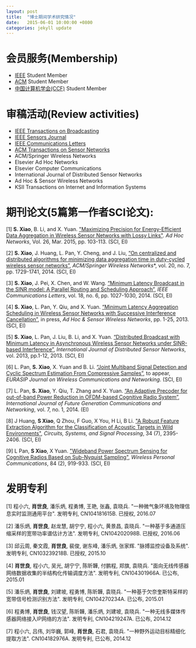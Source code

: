 ```yaml
---
layout: post
title:  "博士期间学术研究情况"
date:   2015-06-01 10:00:00 +0800
categories: jekyll update
---
```


# 会员服务(Membership)
- [IEEE](https://www.ieee.org/index.html) Student Member
- [ACM](https://www.acm.org/) Student Member
- [中国计算机学会(CCF)](http://www.ccf.org.cn/) Student Member

# 审稿活动(Review activities)
- [IEEE Transactions on Broadcasting](http://ieeexplore.ieee.org/xpl/RecentIssue.jsp?punumber=11)
- [IEEE Sensors Journal](http://ieeexplore.ieee.org/xpl/RecentIssue.jsp?punumber=7361)
- [IEEE Communications Letters](http://ieeexplore.ieee.org/xpl/RecentIssue.jsp?punumber=4234)
- [ACM Transactions on Sensor Networks](http://tosn.acm.org/)
- ACM/Springer Wireless Networks
- Elsevier Ad Hoc Networks
- Elsevier Computer Communications
- International Journal of Distributed Sensor Networks
- Ad Hoc & Sensor Wireless Networks
- KSII Transactions on Internet and Information Systems

# 期刊论文(5篇第一作者SCI论文):

 [1] **S. Xiao**, B. Li, and X. Yuan. ["Maximizing Precision for Energy-Efficient Data
 Aggregation in Wireless Sensor Networks with Lossy Links"](http://www.sciencedirect.com/science/article/pii/S1570870514002662).  *Ad Hoc Networks*, Vol. 26, Mar. 2015, pp. 103-113. (SCI, EI)

 [2] **S. Xiao**, J. Huang, L. Pan, Y. Cheng, and J. Liu, [“On centralized and distributed algorithms for
minimizing data aggregation time in duty-cycled wireless sensor networks”](http://link.springer.com/article/10.1007/s11276-014-0706-1), *ACM/Springer Wireless
Networks**, vol. 20, no. 7, pp. 1729-1741, 2014. (SCI, EI)

 [3] **S. Xiao**, J. Pei, X. Chen, and W. Wang. [“Minimum Latency Broadcast in the SINR model: A
Parallel Routing and Scheduling Approach”](http://ieeexplore.ieee.org/document/6799180/?arnumber=6799180&tag=1), *IEEE Communications Letters*, vol. 18, no. 6, pp.
1027-1030, 2014. (SCI, EI)

 [4] **S. Xiao**, L. Pan, Y. Qiu, and X. Yuan. [“Minimum Latency Aggregation Scheduling in Wireless
Sensor Networks with Successive Interference Cancellation”](http://web.a.ebscohost.com/abstract?site=ehost&scope=site&jrnl=15519899&AN=102345163&h=LV%2f6tYx73oa6e%2f2C6lmBV%2brNHqJe48EQESGV3AHjKU3QHvmp%2bTGPJwLrbkptgNnsi0ONkvuXrlZ9zAk1PwSlfQ%3d%3d&crl=c&resultLocal=ErrCrlNoResults&resultNs=Ehost&crlhashurl=login.aspx%3fdirect%3dtrue%26profile%3dehost%26scope%3dsite%26authtype%3dcrawler%26jrnl%3d15519899%26AN%3d102345163), in press, *Ad Hoc & Sensor Wireless
Networks*, pp. 1-25, 2013. (SCI, EI)

 [5] **S. Xiao**, L. Pan, J. Liu, B. Li, and X. Yuan. [“Distributed Broadcast with Minimum Latency in
Asynchronous Wireless Sensor Networks under SINR-based Interference”](http://www.hindawi.com/journals/ijdsn/2013/506797/abs/), *International Journal of
Distributed Sensor Networks*, vol. 2013, pp.1-12, 2013. (SCI, EI)

 [6] L. Pan, **S. Xiao**, X. Yuan and B. Li. [“Joint Multiband Signal Detection and Cyclic Spectrum
Estimation From Compressive Samples”](http://link.springer.com/article/10.1186/1687-1499-2014-218), to appear, *EURASIP Journal on Wireless Communications
and Networking*. (SCI, EI)

 [7] L. Pan, **S. Xiao**, Y. Qiu, T. Zhang and X. Yuan. [“An Adaptive Precoder for out-of-band Power
Reduction in OFDM-based Cognitive Radio System”](http://citeseerx.ist.psu.edu/viewdoc/download?doi=10.1.1.641.5995&rep=rep1&type=pdf), *International Journal of Future Generation
Communications and Networking*, vol. 7, no. 1, 2014. (EI)

 [8] J Huang, **S Xiao**, Q Zhou, F Guo, X You, H Li, B Li. ["A Robust Feature Extraction Algorithm for the
 Classification of Acoustic Targets in Wild Environments"](http://rd.springer.com/article/10.1007/s00034-014-9953-8), *Circuits, Systems,
 and Signal Processing*, 34 (7), 2395-2406. (SCI, EI)

 [9] L Pan, **S Xiao**, X Yuan. ["Wideband Power Spectrum Sensing for Cognitive Radios Based on
 Sub-Nyquist Sampling"](http://link.springer.com/article/10.1007/s11277-015-2668-8), *Wireless Personal Communications*, 84 (2), 919-933. (SCI, EI)

# 发明专利

[1] 程小六, **肖世良**, 潘乐炳, 程勇博, 王艳, 张鑫, 袁晓兵. "一种微气象环境及物理信息实时监测通用平台". 发明专利, CN104181615B. 已授权, 2016.07

[2] 潘乐炳, **肖世良**, 赵龙慧, 胡宁宁, 程小六, 黄景昌, 袁晓兵. "一种基于多通道压缩采样的宽带功率谱估计方法". 发明专利, CN104202098B. 已授权, 2016.06

[3] 邱云周, 秦文霞, **肖世良**, 裴俊, 谢东峰, 潘乐炳, 张家辉. "脉搏监控设备及系统". 发明专利, CN103239218B. 已授权, 2015.10

[4] **肖世良**, 程小六, 吴光, 胡宁宁, 陈昕韡, 付鹏程, 郑旗, 袁晓兵. "面向无线传感器网络数据收集的半结构化传输调度方法". 发明专利, CN104301966A. 已公布, 2015.01

[5] 潘乐炳, **肖世良**, 刘建坡, 程勇博, 陈昕韡, 袁晓兵. "一种基于欠奈奎斯特采样的宽带信号检测识别方法". 发明专利, CN104270234A. 已公布, 2015.01

[6] 程勇博, **肖世良**, 钱汉望, 陈昕韡, 潘乐炳, 刘建坡, 袁晓兵. "一种无线多媒体传感器网络接入IP网络的方法". 发明专利, CN104219247A. 已公布, 2014.12

[7] 程小六, 吕伟, 刘华巍, 郭峰, **肖世良**, 石君, 袁晓兵. "一种野外运动目标精细化提取方法". CN104182976A. 发明专利, 已公布, 2014.12
